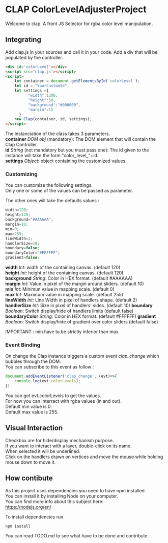 # CLAP ColorLevelAdjusterProject

Welcome to clap. A front JS Selector for rgba color level manipulation.

## Integrating

Add clap.js in your sources and call it in your code.
Add a div that will be populated by the controller.

```html
<div id='colorLevel'></div>
<script src="clap.js"></script>
<script>
    let container = document.getElementsById('colorLevel');
    let id = "YourCustomId";
    let settings ={
          "width":1200,
          "height":50,
          "background":"#000000",
          "margin":15
      }
    new Clap(container, id, settings);
</script>
```

The instanciation of the class takes 3 parameters.  
**container** *DOM obj* (mandatory): The DOM element that will contain the Clap Controller.  
**id** *String* (not mandatory but you must pass one): The id given to the instance will take the form "color_level_"+id.  
**settings** *Object*: object containing the customized values. 

### Customizing

You can customize the following settings.  
Only one or some of the values can be passed as parameter.  

The other ones will take the defaults values :
```javascript
width=120;
height=120;
background="#AAAAAA";
margin=10;
min=0;
max=255;
lineWidth=2;
handlerSize=10;
boundary=false;
boundaryColor="#FFFFFF";
gradient=false;
```

**width** *Int*: width of the containing canvas. (default 120)  
**height** *Int*: height of the containing canvas. (default 120)  
**background** *String*: Color in HEX format. (default #AAAAAA)  
**margin** *Int*: Value in pixel of the margin around sliders. (default 10)  
**min** *Int*: Minimun value in mapping scale. (default 0)  
**max** *Int*: Maximum value in mapping scale. (default 255)  
**lineWidth** *Int*: Line Width in pixel of handlers shape. (default 2)  
**handlerSize** *Int*: Size in pixel of handlers' sides. (default 10) 
**boundary** *Boolean*: Switch display/hide of handlers limits (default false)  
**boundaryColor** *String*: Color in HEX format. (default #FFFFFF) 
**gradient** *Boolean*: Switch display/hide of gradient over color sliders (default false) 

IMPORTANT : min have to be strictly inferior than max.  

### Event Binding

On change the Clap instance triggers a custom event *clap_change* which bubbles through the DOM.  
You can subscribe to this event as follow :

```javascript
document.addEventListener('clap_change', (evt)=>{
    console.log(evt.colorLevels);
})
```
You can get evt.colorLevels to get the values.  
For now you can interract with rgba values (in and out).  
Default min value is 0.  
Default max value is 255.  

## Visual Interaction

Checkbox are for hide/display mechanism purpose.  
If you want to interact with a layer, double-click on its name.  
When selected it will be underlined.  
Click on the handlers drawn on vertices and move the mouse while holding mouse down to move it.  

## How contibute

As this project uses dependencies you need to have npm installed.  
You can install it by installing Node on your computer.  
You can find more info about this subject here:  
https://nodejs.org/en/

To install dependencies run
```bash
npm install
```
You can read TODO.md to see what have to be done and contribute.  
